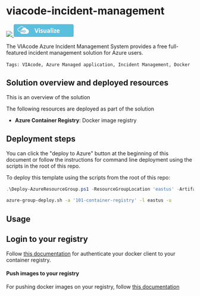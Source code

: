 # viacode-incident-management
<a href="https://portal.azure.com/#create/Microsoft.Template/uri/https%3A%2F%2Fraw.githubusercontent.com%2FmopeLantebyx%2Fviacode-incident-management%2Fdev%2Fazuredeploy.json" target="_blank">
<img src="https://azuredeploy.net/deploybutton.png"/>
</a>
<a href="http://armviz.io/#/?load=https%3A%2F%2Fraw.githubusercontent.com%2FmopeLantebyx%2Fviacode-incident-management%2Fdev%2Fazuredeploy.json" target="_blank">
<img src="https://github.com/Azure/azure-quickstart-templates/blob/master/1-CONTRIBUTION-GUIDE/images/visualizebutton.png"/>
</a>

The VIAcode Azure Incident Management System provides a free full-featured incident management solution for Azure users.


`Tags: VIAcode, Azure Managed application, Incident Management, Docker`

## Solution overview and deployed resources

This is an overview of the solution

The following resources are deployed as part of the solution

+ **Azure Container Registry**: Docker image registry

## Deployment steps

You can click the "deploy to Azure" button at the beginning of this document or follow the instructions for command line deployment using the scripts in the root of this repo.


To deploy this template using the scripts from the root of this repo:

```PowerShell
.\Deploy-AzureResourceGroup.ps1 -ResourceGroupLocation 'eastus' -ArtifactsStagingDirectory '101-container-registry'
```
```bash
azure-group-deploy.sh -a '101-container-registry' -l eastus -u
```

## Usage

## Login to your registry

Follow [this documentation](https://docs.microsoft.com/en-us/azure/container-registry/container-registry-authentication) for authenticate your docker client to your container registry.

#### Push images to your registry

For pushing docker images on your registry, follow [this documentation](https://docs.microsoft.com/en-us/azure/container-registry/container-registry-get-started-docker-cli)
